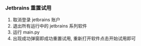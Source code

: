 ### Jetbrains 重置试用

1. 取消登录 jetbrains 账户
2. 退出所有运行中的 jetbrains 系列软件
3. 运行 main.py
4. 出现成功弹窗即成功重置试用, 重新打开软件点击开始试用即可
